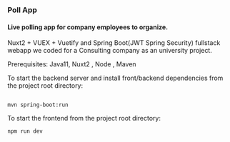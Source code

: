 ### Poll App
#### Live polling app for company employees to organize.

Nuxt2 + VUEX + Vuetify and Spring Boot(JWT Spring Security) fullstack webapp we coded for a Consulting company as an university project. 

Prerequisites: Java11, Nuxt2 , Node , Maven 

To start the backend server and install front/backend dependencies from the project root directory:
```

mvn spring-boot:run

```
To start the frontend from the project root directory:

```
npm run dev

```
